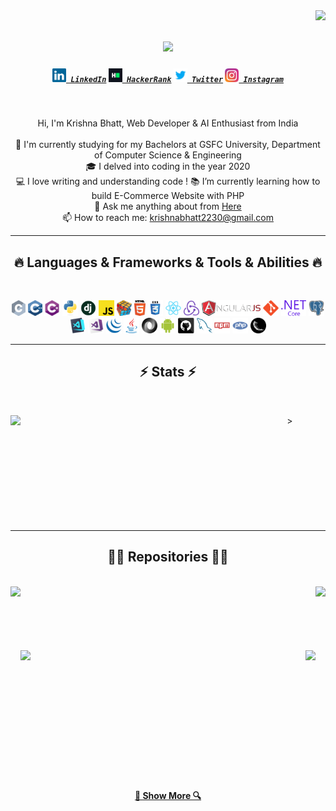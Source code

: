 <img align="right" src="/">

<h1 align="center">
  <a href="https://git.io/typing-svg">
    <img src="https://readme-typing-svg.herokuapp.com/?lines=Hello,+There!+👋;This+is+Krishna+Bhatt....;Nice+to+meet+you!&center=true&size=30">
  </a>
</h1>

<h5 align="center">
  <code><a href="https://www.linkedin.com/in/krishnabhatt01/" title="LinkedIn Profile"><img width="22" src="images/linkedin.svg"> LinkedIn</a></code>
  <code><a href="https://www.hackerrank.com/" title="HackerRank Profile"><img width="22" src="images/hackerrank.png"> HackerRank</a></code>
  <code><a href="https://x.com/itscaybee/" title="Twitter"><img width="22" src="images/twitter.svg"> Twitter</a></code>
  <code><a href="https://www.instagram.com/itscaybee/" title="Instagram Profile"><img width="22" src="images/instagram.svg"> Instagram</a></code>
</h5>
<br>
<p align="center">
  Hi, I'm Krishna Bhatt, Web Developer & AI Enthusiast from India
  <br>
  <br>
  🔬 I'm currently studying for my Bachelors at GSFC University, Department of Computer Science & Engineering
  <br>
  🎓 I delved into coding in the year 2020
  <br>
  💻 I love writing and understanding code !
  📚 I’m currently learning how to build E-Commerce Website with PHP
  <br>
  💬 Ask me anything about from <a href="https://github.com/mahipal79/sarathi/" title="Queries">Here</a>
  <br>
  📫 How to reach me: <a href="mailto: krishnabhatt2230@gmail.com">krishnabhatt2230@gmail.com</a>
</p>

<hr>
<h2 align="center">🔥 Languages & Frameworks & Tools & Abilities 🔥</h2>
<br>
<p align="center">
  <code><img title="C" height="25" src="images/c.svg"></code>
  <code><img title="C++" height="25" src="images/cpp.svg"></code>
  <code><img title="C#" height="25" src="images/cSharp.svg"></code>
  <code><img title="Python" height="25" src="images/python-original.svg"></code>
  <code><img title="Django" height="25" src="images/django.png"></code>
  <code><img title="Javascript" height="25" src="images/javascript.svg"></code>
  <code><img title="Problem Solving" height="25" src="images/problemSolving.png"></code>
  <code><img title="HTML5" height="25" src="images/html5.svg"></code>
  <code><img title="CSS" height="25" src="images/css.svg"></code>
  <code><img title="React" height="25" src="images/react-original.svg"></code>
  <code><img title="Redux" height="25" src="images/redux.svg"></code>
  <code><img title="AngularJS" height="25" src="images/angularjs.png"></code>
  <code><img title="Git" height="25" src="images/git-original.svg"></code>
  <code><img title=".NetCore" height="25" src="images/dotnetcore.svg"></code>
  <code><img title="PostgreSQL" height="25" src="images/postgresql.svg"></code>
  <code><img title="Visual Studio Code" height="25" src="images/vscode.png"></code>
  <code><img title="Microsoft Visual Studio" height="25" src="images/visualstudio.png"></code>
  <code><img title="JQuery" height="25" src="images/jquery-original.svg"></code>
  <code><img title="Java" height="25" src="images/java-original.svg"></code>
  <code><img title="JSON" height="25" src="images/json.svg"></code>
  <code><img title="Android" height="25" src="images/android.svg"></code>
  <code><img title="GitHub" height="25" src="images/github.svg"></code>
  <code><img title="MySQL" height="25" src="images/mysql.svg"></code>
  <code><img title="npm" height="25" src="images/npm.svg"></code>
  <code><img title="PHP" height="25" src="images/php.svg"></code>
  <code><img title="Flask" height="25" src="images/flask.png"></code>
</p>
<hr>

<h2 align="center">⚡ Stats ⚡</h2>
<br>
<p align=center>>
      <img align="left"width=390 src="https://github-readme-stats.vercel.app/api?username=ikrishnabhatt&show_icons=true&theme=react&border_color=61dafb&hide_border=true" />
  <br><br><br><br><br><br><br><br><br>
      <img height=200 align="right"="https://github-readme-stats.vercel.app/api/top-langs/?username=ikrishnabhatt&hide=c%23,powershell,Mathematica,Ruby,Objective-C,Objective-C%2b%2b,Cuda&title_color=61dafb&text_color=ffffff&icon_color=61dafb&bg_color=20232a&langs_count=8&layout=compact&border_color=61dafb&hide_border=true&size_weight=0.5&count_weight=0.5" />

  <br>

</p>

<hr>

<h2 align="center">👨‍💻 Repositories 👨‍💻</h2>
<br>
<div width="100%" align="center">
  <a align="left" href="https://github.com/ikrishnabhatt/zorzo" title="Zorzo"><img align="left" height="115" src="https://github-readme-stats.vercel.app/api/pin/?username=ikrishnabhatt&repo=zorzo&theme=react&border_color=61dafb&border_radius=10"></a><a align="right" href="https://github.com/ikrishnabhatt/odoo" title="Furniture Rental System"><img align="right" height="115" src="https://github-readme-stats.vercel.app/api/pin/?username=ikrishnabhatt&repo=odoo&theme=react&border_color=61dafb&border_radius=10"></a>
</div>
<br/><br/><br/><br/><br/><br/>
<div width="100%" align="center">
  <a align="left" href="https://github.com/ikrishnabhatt/Gaming-Tournament-Management-System" title="Gaming-Tournament-Management-System"><img align="left" height="115" src="https://github-readme-stats.vercel.app/api/pin/?username=ikrishnabhatt&repo=Gaming-Tournament-Management-System&theme=react&border_color=61dafb&border_radius=10"></a>
  <a align="right" href="https://github.com/ikrishnabhatt/webdriver" title="webdriver"><img align="right" height="115" src="https://github-readme-stats.vercel.app/api/pin/?username=ikrishnabhatt&repo=webdriver&theme=react&border_color=61dafb&border_radius=10"></a>
</div>
<br/><br/><br/><br/><br/><br/>
<div width="100%" align="center">
  <!-- <a align="left" href="https://github.com/special-char/code-crafter-pet" title="Fluffy Favourites"><img align="left" height="115" src="https://github-readme-stats.vercel.app/api/pin/?username=special-char&repo=code-crafters-pet&theme=react&border_color=61dafb&border_radius=10"></a> -->
  <!-- <a align="right" href="https://github.com/ikrishnabhatt/" title=""><img align="right" height="115" src="https://github-readme-stats.vercel.app/api/pin/?username=zumrudu-anka&repo=javascript-minesweeper&theme=react&border_color=61dafb&border_radius=10"></a> -->
</div>
<br/><br/><br/><br/><br/><br/>

<h4 align="center">
  <a href="https://github.com/ikrishnabhatt?tab=repositories" title="Show Repositories">🔎 Show More 🔍</a>
</h4>
